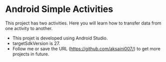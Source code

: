 # Android Simple Activities
This project has two activities. Here you will learn how to transfer data from one activity to another.
* This projet is developed using Android Studio.
* targetSdkVersion is 27.
* Follow me or save the URL (https://github.com/aksaini007/) to get more projects in future.
